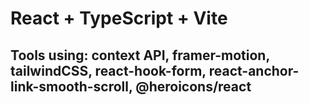 # React + TypeScript + Vite

## Tools using: context API, framer-motion, tailwindCSS, react-hook-form, react-anchor-link-smooth-scroll, @heroicons/react
